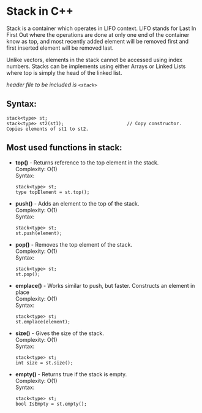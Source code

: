 # Stack in C++

Stack is a container which operates in LIFO context. LIFO stands for Last In First Out where the operations are done at only one end of the container know as top, and most recently added element will be removed first and first inserted element will be removed last.

Unlike vectors, elements in the stack cannot be accessed using index numbers. Stacks can be implements using either Arrays or Linked Lists where top is simply the head of the linked list.

_header file to be included is `<stack>`_

## Syntax:

```
stack<type> st;
stack<type> st2(st1);                       // Copy constructor. Copies elements of st1 to st2.
```

## Most used functions in stack:

- **top()** - Returns reference to the top element in the stack.  
  Complexity: O(1)  
  Syntax:
  ```
  stack<type> st;
  type topElement = st.top();
  ```
- **push()** - Adds an element to the top of the stack.  
  Complexity: O(1)  
  Syntax:

  ```
  stack<type> st;
  st.push(element);
  ```

- **pop()** - Removes the top element of the stack.  
  Complexity: O(1)  
  Syntax:

  ```
  stack<type> st;
  st.pop();
  ```

- **emplace()** - Works similar to push, but faster. Constructs an element in place  
  Complexity: O(1)  
  Syntax:

  ```
  stack<type> st;
  st.emplace(element);
  ```

- **size()** - Gives the size of the stack.  
  Complexity: O(1)  
  Syntax:

  ```
  stack<type> st;
  int size = st.size();
  ```

- **empty()** - Returns true if the stack is empty.  
  Complexity: O(1)  
  Syntax:
  ```
  stack<type> st;
  bool IsEmpty = st.empty();
  ```
